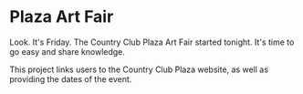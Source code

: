 # Plaza Art Fair

Look. It's Friday. The Country Club Plaza Art Fair started tonight. It's time to go easy and share knowledge.

This project links users to the Country Club Plaza website, as well as providing the dates of the event. 
